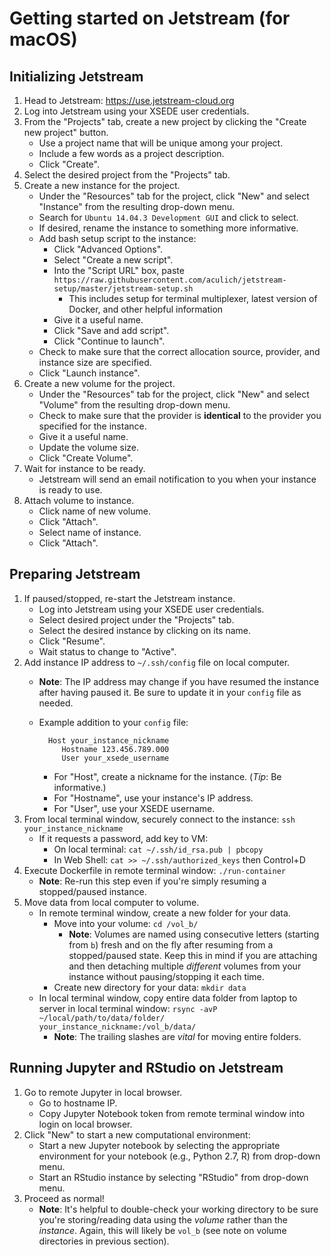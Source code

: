 # Getting started on Jetstream (for macOS)

## Initializing Jetstream
  1. Head to Jetstream: https://use.jetstream-cloud.org
  1. Log into Jetstream using your XSEDE user credentials.
  1. From the "Projects" tab, create a new project by clicking the "Create new project" button.
      * Use a project name that will be unique among your project.
      * Include a few words as a project description.
      * Click "Create".
  1. Select the desired project from the "Projects" tab.
  1. Create a new instance for the project.
      * Under the "Resources" tab for the project, click "New" and select "Instance" from the resulting drop-down menu.
      * Search for `Ubuntu 14.04.3 Development GUI` and click to select.
      * If desired, rename the instance to something more informative.
      * Add bash setup script to the instance:
          * Click "Advanced Options".
          * Select "Create a new script".
          * Into the "Script URL" box, paste `https://raw.githubusercontent.com/aculich/jetstream-setup/master/jetstream-setup.sh`
              * This includes setup for terminal multiplexer, latest version of Docker, and other helpful information
          * Give it a useful name.
          * Click "Save and add script".
          * Click "Continue to launch".
      * Check to make sure that the correct allocation source, provider, and instance size are specified.
      * Click "Launch instance".
  1. Create a new volume for the project.
      * Under the "Resources" tab for the project, click "New" and select "Volume" from the resulting drop-down menu.
      * Check to make sure that the provider is **identical** to the provider you specified for the instance.
      * Give it a useful name.
      * Update the volume size.
      * Click "Create Volume".
  1. Wait for instance to be ready.
      * Jetstream will send an email notification to you when your instance is ready to use.
  1. Attach volume to instance.
      * Click name of new volume.
      * Click "Attach".
      * Select name of instance.
      * Click "Attach".

## Preparing Jetstream
  1. If paused/stopped, re-start the Jetstream instance.
      * Log into Jetstream using your XSEDE user credentials.
      * Select desired project under the "Projects" tab.
      * Select the desired instance by clicking on its name.
      * Click "Resume".
      * Wait status to change to "Active".
  1. Add instance IP address to `~/.ssh/config` file on local computer.
      * **Note**: The IP address may change if you have resumed the instance after having paused it. Be sure to update it in your `config` file as needed.
      * Example addition to your `config` file:
              
               
              Host your_instance_nickname
                 Hostname 123.456.789.000
                 User your_xsede_username
              
          * For "Host", create a nickname for the instance. (*Tip*: Be informative.)
          * For "Hostname", use your instance's IP address.
          * For "User", use your XSEDE username.
  1. From local terminal window, securely connect to the instance: `ssh your_instance_nickname`
      * If it requests a password, add key to VM:
          * On local terminal: `cat ~/.ssh/id_rsa.pub | pbcopy`
          * In Web Shell: `cat >> ~/.ssh/authorized_keys` then Control+D
  1. Execute Dockerfile in remote terminal window: `./run-container`
      * **Note**: Re-run this step even if you're simply resuming a stopped/paused instance.
  1. Move data from local computer to volume.
      * In remote terminal window, create a new folder for your data.
          * Move into your volume: `cd /vol_b/`
              * **Note**: Volumes are named using consecutive letters (starting from `b`) fresh and on the fly after resuming from a stopped/paused state. Keep this in mind if you are attaching and then detaching multiple *different* volumes from your instance without pausing/stopping it each time.
          * Create new directory for your data: `mkdir data`
      * In local terminal window, copy entire data folder from laptop to server in local terminal window: `rsync -avP ~/local/path/to/data/folder/ your_instance_nickname:/vol_b/data/`
          * **Note**: The trailing slashes are *vital* for moving entire folders.

## Running Jupyter and RStudio on Jetstream
  1. Go to remote Jupyter in local browser.
      * Go to hostname IP.
      * Copy Jupyter Notebook token from remote terminal window into login on local browser.
  1. Click "New" to start a new computational environment:
      * Start a new Jupyter notebook by selecting the appropriate environment for your notebook (e.g., Python 2.7, R) from drop-down menu.
      * Start an RStudio instance by selecting "RStudio" from drop-down menu.
  1. Proceed as normal!
      * **Note**: It's helpful to double-check your working directory to be sure you're storing/reading data using the *volume* rather than the *instance*. Again, this will likely be `vol_b` (see note on volume directories in previous section).
